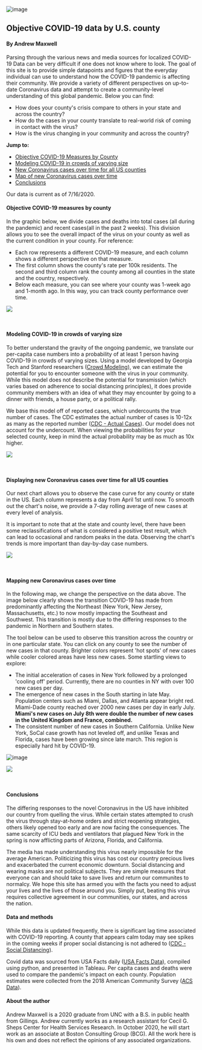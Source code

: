 <!-- Global site tag (gtag.js) - Google Analytics -->
<script async src="https://www.googletagmanager.com/gtag/js?id=UA-172377354-1"></script>
<script>
  window.dataLayer = window.dataLayer || [];
  function gtag(){dataLayer.push(arguments);}
  gtag('js', new Date());

  gtag('config', 'UA-172377354-1');
</script>

![image](https://user-images.githubusercontent.com/67279800/87460136-5fdbbc80-c5da-11ea-9731-4114f1f8354b.png)

## Objective COVID-19 data by U.S. county
#### By Andrew Maxwell

Parsing through the various news and media sources for localized COVID-19 Data can be very difficult if one does not know where to look. The goal of this site is to provide simple datapoints and figures that the everyday individual can use to understand how the COVID-19 pandemic is affecting their community. We provide a variety of different perspectives on up-to-date Coronavirus data and attempt to create a community-level understanding of this global pandemic. Below you can find:
- How does your county's crisis compare to others in your state and across the country?
- How do the cases in your county translate to real-world risk of coming in contact with the virus?
- How is the virus changing in your community and across the country?

**Jump to:**
- [Objective COVID-19 Measures by County](#objective-covid-19-measures-by-county)
- [Modeling COVID-19 in crowds of varying size](#modeling-covid-19-in-crowds-of-varying-size)
- [New Coronavirus cases over time for all US counties](#displaying-new-coronavirus-cases-over-time-for-all-us-counties)
- [Map of new Coronavirus cases over time](#mapping-new-coronavirus-cases-over-time)
- [Conclusions](#conclusions)

Our data is current as of 7/16/2020.

#### Objective COVID-19 measures by county
In the graphic below, we divide cases and deaths into total cases (all during the pandemic) and recent cases(all in the past 2 weeks). This division allows you to see the overall impact of the virus on your county as well as the current condition in your county. For reference:
- Each row represents a different COVID-19 measure, and each column shows a different perspective on that measure. 
- The first column shows the county's rate per 100k residents. The second and third column rank the county among all counties in the state and the country, respectively. 
- Below each measure, you can see where your county was 1-week ago and 1-month ago. In this way, you can track county performance over time. 

<body>
  <style>
    html
  </style>
 <div class='tableauPlaceholder' id='viz1593479889942' style='position: relative'><noscript><a href='#'><img alt=' ' src='https:&#47;&#47;public.tableau.com&#47;static&#47;images&#47;Co&#47;CommunityCovidTableau_v3&#47;Dashboard1&#47;1_rss.png' style='border: none' /></a></noscript><object class='tableauViz'  style='display:none;'><param name='host_url' value='https%3A%2F%2Fpublic.tableau.com%2F' /> <param name='embed_code_version' value='3' /> <param name='site_root' value='' /><param name='name' value='CommunityCovidTableau_v3&#47;Dashboard1' /><param name='tabs' value='no' /><param name='toolbar' value='yes' /><param name='static_image' value='https:&#47;&#47;public.tableau.com&#47;static&#47;images&#47;Co&#47;CommunityCovidTableau_v3&#47;Dashboard1&#47;1.png' /> <param name='animate_transition' value='yes' /><param name='display_static_image' value='yes' /><param name='display_spinner' value='yes' /><param name='display_overlay' value='yes' /><param name='display_count' value='yes' /><param name='language' value='en' /><param name='filter' value='publish=yes' /></object></div>                <script type='text/javascript'>                    var divElement = document.getElementById('viz1593479889942');                    var vizElement = divElement.getElementsByTagName('object')[0];                    if ( divElement.offsetWidth > 800 ) { vizElement.style.width='100%';vizElement.style.height=(divElement.offsetWidth*0.75)+'px';} else if ( divElement.offsetWidth > 500 ) { vizElement.style.width='100%';vizElement.style.height=(divElement.offsetWidth*0.75)+'px';} else { vizElement.style.width='100%';vizElement.style.height=(divElement.offsetWidth*1.77)+'px';}                     var scriptElement = document.createElement('script');                    scriptElement.src = 'https://public.tableau.com/javascripts/api/viz_v1.js';                    vizElement.parentNode.insertBefore(scriptElement, vizElement);                </script>
  </body>
<p>&nbsp;</p>


#### Modeling COVID-19 in crowds of varying size
To better understand the gravity of the ongoing pandemic, we translate our per-capita case numbers into a probability of at least 1 person having COVID-19 in crowds of varying sizes. Using a model developed by Georgia Tech and Stanford researchers ([Crowd Modeling](https://covid19risk.biosci.gatech.edu/)), we can estimate the potential for you to encounter someone with the virus in your community. While this model does not describe the potential for transmission (which varies based on adherence to social distancing principles), it does provide community members with an idea of what they may encounter by going to a dinner with friends, a house party, or a political rally.

We base this model off of reported cases, which undercounts the true number of cases. The CDC estimates the actual number of cases is 10-12x as many as the reported number ([CDC - Actual Cases](https://www.cdc.gov/coronavirus/2019-ncov/cases-updates/commercial-lab-surveys.html)). Our model does not account for the undercount. When viewing the probabilities for your selected county, keep in mind the actual probability may be as much as 10x higher. 

<body>
  <style>
    html
  </style>
<div class='tableauPlaceholder' id='viz1594091521664' style='position: relative'><noscript><a href='#'><img alt=' ' src='https:&#47;&#47;public.tableau.com&#47;static&#47;images&#47;Co&#47;CommunityCovidTableau_Probability&#47;ProbabilityDash&#47;1_rss.png' style='border: none' /></a></noscript><object class='tableauViz'  style='display:none;'><param name='host_url' value='https%3A%2F%2Fpublic.tableau.com%2F' /> <param name='embed_code_version' value='3' /> <param name='site_root' value='' /><param name='name' value='CommunityCovidTableau_Probability&#47;ProbabilityDash' /><param name='tabs' value='no' /><param name='toolbar' value='yes' /><param name='static_image' value='https:&#47;&#47;public.tableau.com&#47;static&#47;images&#47;Co&#47;CommunityCovidTableau_Probability&#47;ProbabilityDash&#47;1.png' /> <param name='animate_transition' value='yes' /><param name='display_static_image' value='yes' /><param name='display_spinner' value='yes' /><param name='display_overlay' value='yes' /><param name='display_count' value='yes' /><param name='language' value='en' /><param name='filter' value='publish=yes' /></object></div>                <script type='text/javascript'>                    var divElement = document.getElementById('viz1594091521664');                    var vizElement = divElement.getElementsByTagName('object')[0];                    if ( divElement.offsetWidth > 800 ) { vizElement.style.width='100%';vizElement.style.height=(divElement.offsetWidth*0.75)+'px';} else if ( divElement.offsetWidth > 500 ) { vizElement.style.width='100%';vizElement.style.height=(divElement.offsetWidth*0.75)+'px';} else { vizElement.style.width='100%';vizElement.style.height='727px';}                     var scriptElement = document.createElement('script');                    scriptElement.src = 'https://public.tableau.com/javascripts/api/viz_v1.js';                    vizElement.parentNode.insertBefore(scriptElement, vizElement);                </script>
  </body>
<p>&nbsp;</p>


#### Displaying new Coronavirus cases over time for all US counties
Our next chart allows you to observe the case curve for any county or state in the US. Each column represents a day from April 1st until now. To smooth out the chart's noise, we provide a 7-day rolling average of new cases at every level of analysis. 

It is important to note that at the state and county level, there have been some reclassifications of what is considered a positive test result, which can lead to occasional and random peaks in the data. Observing the chart's trends is more important than day-by-day case numbers. 

<body>
  <style>
    html
  </style>
<div class='tableauPlaceholder' id='viz1594743617061' style='position: relative'><noscript><a href='#'><img alt=' ' src='https:&#47;&#47;public.tableau.com&#47;static&#47;images&#47;Co&#47;CommunityCovidTableau_Curves&#47;CurveDash&#47;1_rss.png' style='border: none' /></a></noscript><object class='tableauViz'  style='display:none;'><param name='host_url' value='https%3A%2F%2Fpublic.tableau.com%2F' /> <param name='embed_code_version' value='3' /> <param name='site_root' value='' /><param name='name' value='CommunityCovidTableau_Curves&#47;CurveDash' /><param name='tabs' value='no' /><param name='toolbar' value='yes' /><param name='static_image' value='https:&#47;&#47;public.tableau.com&#47;static&#47;images&#47;Co&#47;CommunityCovidTableau_Curves&#47;CurveDash&#47;1.png' /> <param name='animate_transition' value='yes' /><param name='display_static_image' value='yes' /><param name='display_spinner' value='yes' /><param name='display_overlay' value='yes' /><param name='display_count' value='yes' /><param name='language' value='en' /><param name='filter' value='publish=yes' /></object></div>                <script type='text/javascript'>                    var divElement = document.getElementById('viz1594743617061');                    var vizElement = divElement.getElementsByTagName('object')[0];                    if ( divElement.offsetWidth > 800 ) { vizElement.style.width='100%';vizElement.style.height=(divElement.offsetWidth*0.75)+'px';} else if ( divElement.offsetWidth > 500 ) { vizElement.style.width='100%';vizElement.style.height=(divElement.offsetWidth*0.75)+'px';} else { vizElement.style.width='100%';vizElement.style.height=(divElement.offsetWidth*1.77)+'px';}                     var scriptElement = document.createElement('script');                    scriptElement.src = 'https://public.tableau.com/javascripts/api/viz_v1.js';                    vizElement.parentNode.insertBefore(scriptElement, vizElement);                </script>
    </body>
<p>&nbsp;</p>


#### Mapping new Coronavirus cases over time
In the following map, we change the perspective on the data above. The image below clearly shows the transition COVID-19 has made from predominantly affecting the Northeast (New York, New Jersey, Massachusetts, etc.) to now mostly impacting the Southeast and Southwest. This transition is mostly due to the differing responses to the pandemic in Northern and Southern states. 

The tool below can be used to observe this transition across the country or in one particular state. You can click on any county to see the number of new cases in that county. Brighter colors represent 'hot spots' of new cases while cooler colored areas have less new cases. Some startling views to explore:
- The initial acceleration of cases in New York followed by a prolonged 'cooling off' period. Currently, there are no counties in NY with over 100 new cases per day. 
- The emergence of new cases in the South starting in late May. Population centers such as Miami, Dallas, and Atlanta appear bright red. Miami-Dade county reached over 2000 new cases per day in early July. **Miami's new cases on July 8th were double the number of new cases in the United Kingdom and France, combined.**
- The consistent number of new cases in Southern California. Unlike New York, SoCal case growth has not leveled off, and unlike Texas and Florida, cases have been growing since late march. This region is especially hard hit by COVID-19. 

![image](https://user-images.githubusercontent.com/67279800/87197032-38c67780-c2c8-11ea-9fb9-9a341a22f3b6.png)

<body>
  <style>
    html
  </style>
<div class='tableauPlaceholder' id='viz1594411069512' style='position: relative'><noscript><a href='#'><img alt=' ' src='https:&#47;&#47;public.tableau.com&#47;static&#47;images&#47;Co&#47;CommunityCovidTableau_Map&#47;MapDash&#47;1_rss.png' style='border: none' /></a></noscript><object class='tableauViz'  style='display:none;'><param name='host_url' value='https%3A%2F%2Fpublic.tableau.com%2F' /> <param name='embed_code_version' value='3' /> <param name='site_root' value='' /><param name='name' value='CommunityCovidTableau_Map&#47;MapDash' /><param name='tabs' value='no' /><param name='toolbar' value='yes' /><param name='static_image' value='https:&#47;&#47;public.tableau.com&#47;static&#47;images&#47;Co&#47;CommunityCovidTableau_Map&#47;MapDash&#47;1.png' /> <param name='animate_transition' value='yes' /><param name='display_static_image' value='yes' /><param name='display_spinner' value='yes' /><param name='display_overlay' value='yes' /><param name='display_count' value='yes' /><param name='language' value='en' /><param name='filter' value='publish=yes' /></object></div>                <script type='text/javascript'>                    var divElement = document.getElementById('viz1594411069512');                    var vizElement = divElement.getElementsByTagName('object')[0];                    if ( divElement.offsetWidth > 800 ) { vizElement.style.width='100%';vizElement.style.height=(divElement.offsetWidth*0.75)+'px';} else if ( divElement.offsetWidth > 500 ) { vizElement.style.width='100%';vizElement.style.height=(divElement.offsetWidth*0.75)+'px';} else { vizElement.style.width='100%';vizElement.style.height=(divElement.offsetWidth*1.77)+'px';}                     var scriptElement = document.createElement('script');                    scriptElement.src = 'https://public.tableau.com/javascripts/api/viz_v1.js';                    vizElement.parentNode.insertBefore(scriptElement, vizElement);                </script>
  </body>
<p>&nbsp;</p>

#### Conclusions
The differing responses to the novel Coronavirus in the US have inhibited our country from quelling the virus. While certain states attempted to crush the virus through stay-at-home orders and strict reopening strategies, others likely opened too early and are now facing the consequences. The same scarcity of ICU beds and ventilators that plagued New York in the spring is now afflicting parts of Arizona, Florida, and California. 

The media has made understanding this virus nearly impossible for the average American. Politicizing this virus has cost our country precious lives and exacerbated the current economic downturn. Social distancing and wearing masks are not political subjects. They are simple measures that everyone can and should take to save lives and return our communites to normalcy. We hope this site has armed you with the facts you need to adjust your lives and the lives of those around you. Simply put, beating this virus requires collective agreement in our communities, our states, and across the nation. 

#### Data and methods
While this data is updated frequently, there is significant lag time associated with COVID-19 reporting. A county that appears calm today may see spikes in the coming weeks if proper social distancing is not adhered to ([CDC - Social Distancing](https://www.cdc.gov/coronavirus/2019-ncov/prevent-getting-sick/social-distancing.html)). 

Covid data was sourced from USA Facts daily ([USA Facts Data](https://usafacts.org/visualizations/coronavirus-covid-19-spread-map/)), compiled using python, and presented in Tableau. Per capita cases and deaths were used to compare the pandemic's impact on each county. Population estimates were collected from the 2018 American Community Survey ([ACS Data](https://www.census.gov/programs-surveys/acs)). 

#### About the author
Andrew Maxwell is a 2020 graduate from UNC with a B.S. in public health from Gillings. Andrew currently works as a research assistant for Cecil G. Sheps Center for Health Services Research. In October 2020, he will start work as an associate at Boston Consulting Group (BCG). All the work here is his own and does not reflect the opinions of any associated organizations. 
